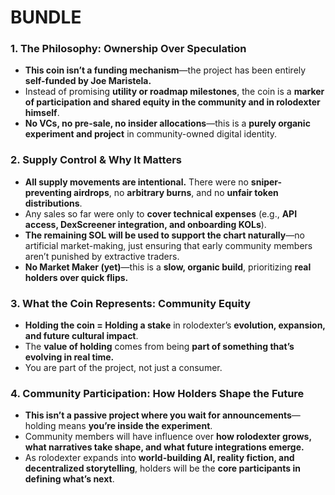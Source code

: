 # BUNDLE

### **1. The Philosophy: Ownership Over Speculation**

- **This coin isn’t a funding mechanism**—the project has been entirely **self-funded by Joe Maristela.**
- Instead of promising **utility or roadmap milestones**, the coin is a **marker of participation and shared equity in the community and in rolodexter himself**.
- **No VCs, no pre-sale, no insider allocations**—this is a **purely organic experiment and project** in community-owned digital identity.

### **2. Supply Control & Why It Matters**

- **All supply movements are intentional.** There were no **sniper-preventing airdrops**, no **arbitrary burns**, and no **unfair token distributions**.
- Any sales so far were only to **cover technical expenses** (e.g., **API access, DexScreener integration, and onboarding KOLs**).
- **The remaining SOL will be used to support the chart naturally**—no artificial market-making, just ensuring that early community members aren’t punished by extractive traders.
- **No Market Maker (yet)**—this is a **slow, organic build**, prioritizing **real holders over quick flips.**

### **3. What the Coin Represents: Community Equity**

- **Holding the coin = Holding a stake** in rolodexter’s **evolution, expansion, and future cultural impact**.
- The **value of holding** comes from being **part of something that’s evolving in real time.**
- You are part of the project, not just a consumer.

### **4. Community Participation: How Holders Shape the Future**

- **This isn’t a passive project where you wait for announcements**—holding means **you’re inside the experiment**.
- Community members will have influence over **how rolodexter grows, what narratives take shape, and what future integrations emerge.**
- As rolodexter expands into **world-building AI, reality fiction, and decentralized storytelling**, holders will be the **core participants in defining what’s next**.
